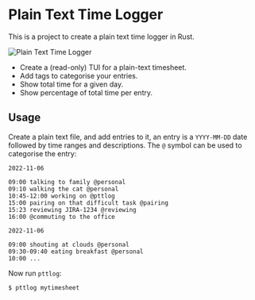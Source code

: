 Plain Text Time Logger
======================

This is a project to create a plain text time logger in Rust.

![Plain Text Time Logger](https://user-images.githubusercontent.com/530801/200184958-74cb3ea9-7c53-4ed1-b0f8-2fedcbdc60fb.png)

- Create a (read-only) TUI for a plain-text timesheet.
- Add tags to categorise your entries.
- Show total time for a given day.
- Show percentage of total time per entry.

Usage
-----

Create a plain text file, and add entries to it, an entry is a `YYYY-MM-DD`
date followed by time ranges and descriptions. The `@` symbol can be used to
categorise the entry:

```
2022-11-06

09:00 talking to family @personal
09:10 walking the cat @personal
10:45-12:00 working on @pttlog
15:00 pairing on that difficult task @pairing
15:23 reviewing JIRA-1234 @reviewing
16:00 @commuting to the office

2022-11-06

09:00 shouting at clouds @personal
09:30-09:40 eating breakfast @personal
10:00 ...
```

Now run `pttlog`:

```
$ pttlog mytimesheet
```

